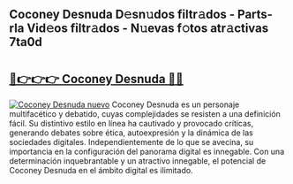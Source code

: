 ## Coconey Desnuda D𝚎sn𝚞dos filtr𝚊dos - Parts-rIa Vid𝚎os filtr𝚊dos - N𝚞evas f𝚘tos atr𝚊ctivas 7ta0d

# <h2><a href="http://mb2k5fb.tromn.icu/?c=Coconey+Desnuda">🔗👉👉👉 Coconey Desnuda 🔗🔗</a></h2>

[![Coconey Desnuda nuevo](https://i.imgur.com/pEAQMta.gif)](http://mb2k5fb.tromn.icu/?c=Coconey+Desnuda)
Coconey Desnuda es un personaje multifacético y debatido, cuyas complejidades se resisten a una definición fácil.  Su distintivo estilo en línea ha cautivado y provocado críticas, generando debates sobre ética, autoexpresión y la dinámica de las sociedades digitales. Independientemente de lo que se avecina, su importancia en la configuración del panorama digital es innegable. Con una determinación inquebrantable y un atractivo innegable, el potencial de Coconey Desnuda en el ámbito digital es ilimitado.

